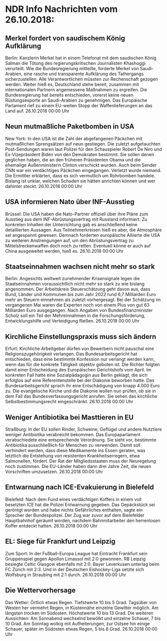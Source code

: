 # NDR Info Nachrichten vom 26.10.2018:


## Merkel fordert von saudischem König Aufklärung
Berlin: Kanzlerin Merkel hat in einem Telefonat mit dem saudischen König Salman die Tötung des regierungskritischen Journalisten Khashoggi verurteilt. Wie die Bundesregierung mitteilte, forderte Merkel von Saudi-Arabien, eine rasche und transparente Aufklärung des Tathergangs sicherzustellen. Alle Verantwortlichen müssten zur Rechenschaft gezogen werden. Weiter hieß es, Deutschland stehe bereit, zusammen mit internationalen Partnern angemessene Maßnahmen zu ergreifen. Die Bundesregierung hat bereits entschieden, vorerst keine neuen Rüstungsexporte an Saudi-Arabien zu genehmigen. Das Europäische Parlament rief zu einem EU-weiten Stopp der Waffenlieferungen an das Land auf. 26.10.2018 00:00 Uhr 

## Neun mutmaßliche Paketbomben in USA
New York: In den USA ist die Zahl der abgefangenen Päckchen mit mutmaßlichen Sprengsätzen auf neun gestiegen. Die zuletzt aufgetauchten Post-Sendungen waren laut Polizei für den Schauspieler Robert De Niro und Ex-Vizepräsident Biden von den Demokraten bestimmt. Sie sollen denen geglichen haben, die an den früheren Präsidenten Obama und die ehemalige Außenministerin Clinton verschickt wurden. Auch beim Sender CNN war ein verdächtiges Päckchen eingegangen. Verletzt wurde niemand. Die Ermittler erklärten, dass es sich vermutlich um Rohrbomben handele. Bislang ist unklar, welchen Schaden sie hätten anrichten können und wer dahinter steckt. 26.10.2018 00:00 Uhr 

## USA informieren Nato über INF-Ausstieg
Brüssel: 	Die USA haben die Nato-Partner offiziell über ihre Pläne zum Ausstieg aus dem INF-Abrüstungsvertrag mit Russland informiert. Zu konkreten Inhalten der Unterrichtung gab es anschließend keine detaillierten Aussagen. Aus Teilnehmerkreisen hieß es aber, die Atmosphäre sei angespannt gewesen. Demnach forderten europäische Alliierte die USA zu weiteren Anstrengungen auf, um den Abrüstungsvertrag zu Mittelstreckenwaffen doch noch zu retten. Eventuell könne er auch auf China ausgeweitet werden, hieß es. 26.10.2018 00:00 Uhr 

## Staatseinnahmen wachsen nicht mehr so stark
Berlin: Angesichts weltweit zunehmender Krisensignale legen die Staatseinnahmen voraussichtlich nicht mehr so stark zu wie bislang angenommen. Der Arbeitskreis Steuerschätzung geht davon aus, dass Bund, Länder und Kommunen bis zum Jahr 2022 rund 6,7 Milliarden Euro mehr an Steuern einnehmen als zuletzt vorhergesagt. Bei der Schätzung im vergangenen Mai waren die Experten noch von einem Plus von gut 63 Milliarden Euro ausgegangen. Nach Angaben von Bundesfinanzminister Scholz soll ein Teil der Mehreinnahmen in die Forschungsförderung, Entwicklungshilfe und Verteidigung fließen. 26.10.2018 00:00 Uhr 

## Kirchliche Einstellungspraxis muss sich ändern
Erfurt:      Kirchliche Arbeitgeber dürfen von Bewerbern nicht pauschal eine Religionszugehörigkeit verlangen. Das Bundesarbeitsgericht hat entschieden, dass eine bestimmte Konfession nur verlangt werden kann, wenn das für die konkrete Tätigkeit objektiv geboten ist. Die Richter folgten damit einer Entscheidung des Europäischen Gerichtshofs vom April. Im konkreten Fall hatte eine Sozialpädagogin aus Berlin geklagt, die sich erfolglos auf eine Referentenstelle bei der Diakonie beworben hatte. Das Bundesarbeitsgericht sprach ihr eine Entschädigung von knapp 4.000 Euro zu. Die evangelische Kirche und die Diakonie wollen nun prüfen, ob sie in dem Fall das Bundesverfassungsgericht anrufen. Sie sehen das kirchliche Selbstbestimmungsrecht eingeschränkt. 26.10.2018 00:00 Uhr 

## Weniger Antibiotika bei Masttieren in EU
Straßburg: In der EU sollen Rinder, Schweine, Geflügel und andere Nutztiere weniger Antibiotika verabreicht bekommen. Das Europaparlament verabschiedete eine entsprechende Verordnung. Sie sieht vor, bestimmte Antibiotika ausschließlich für Menschen zu verwenden. Damit soll verhindert werden, dass diese Medikamente ins Essen geraten, was letztlich die Entstehung von resistenten Krankheitserregern, etwa Salmonellen, fördert. Der Rat der Mitgliedsstaaten muss der Neuregelung noch zustimmen. Die EU-Länder haben dann drei Jahre Zeit, die neuen Vorschriften umzusetzen. 26.10.2018 00:00 Uhr 

## Entwarnung nach ICE-Evakuierung in Bielefeld
Bielefeld: Nach dem Fund eines verdächtigen Koffers in einem voll besetzten ICE hat die Polizei Entwarnung gegeben. Das Gepäckstück sei geröntgt worden und habe nichts Gefährliches enthalten, sagte ein Sprecher der Bundespolizei. Der Zug war zuvor auf dem Bielefelder Hauptbahnhof geräumt worden, nachdem Bahnmitarbeiter den herrenlosen Koffer entdeckt hatten. 26.10.2018 00:00 Uhr 

## EL: Siege für Frankfurt und Leipzig
Zum Sport: In der Fußball-Europa League hat Eintracht Frankfurt sein Gruppenspiel gegen Apollon Limassol mit 2:0 gewonnen. RB Leipzig besiegte Celtic Glasgow ebenfalls mit 2:0. Bayer Leverkusen unterlag beim FC Zürich mit 2:3. Und in der Deutschen Eishockey-Liga setzte sich Wolfsburg in Straubing mit 2:1 durch. 26.10.2018 00:00 Uhr 

## Die Wettervorhersage
Das Wetter:
Örtlich etwas Regen. Tiefstwerte 10 bis 5 Grad. Tagsüber von Westen her vermehrt Regen, in Küstennähe einzelne Gewitter möglich. Am längsten trocken im Südosten. Höchstwerte 10 bis 13 Grad. Die weiteren Aussichten: Am Sonnabend wechselnd bewölkt und einzelne Schauer, 7 bis 10 Grad. Am Sonntag wolkig mit Aufheiterungen, zur Ostsee hin einige Schauer, später im Südosten etwas Regen, 5 bis 8 Grad. 26.10.2018 00:00 Uhr 
